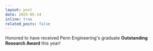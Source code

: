 ```yaml
---
layout: post
date: 2025-05-14
inline: true
related_posts: false
---
```


Honored to have received Penn Engineering's graduate <b><b>Outstanding Research Award</b></b> this year!
